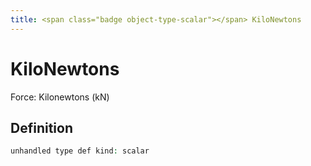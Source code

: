 ```yaml
---
title: <span class="badge object-type-scalar"></span> KiloNewtons
---
```

# <span class="badge object-type-scalar"></span> KiloNewtons

Force: Kilonewtons (kN)

## Definition

```php
unhandled type def kind: scalar
```
